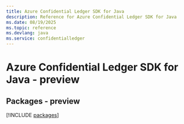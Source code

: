 ```yaml
---
title: Azure Confidential Ledger SDK for Java
description: Reference for Azure Confidential Ledger SDK for Java
ms.date: 08/19/2025
ms.topic: reference
ms.devlang: java
ms.service: confidentialledger
---
```

# Azure Confidential Ledger SDK for Java - preview
## Packages - preview
[!INCLUDE [packages](confidential-ledger-index.md)]